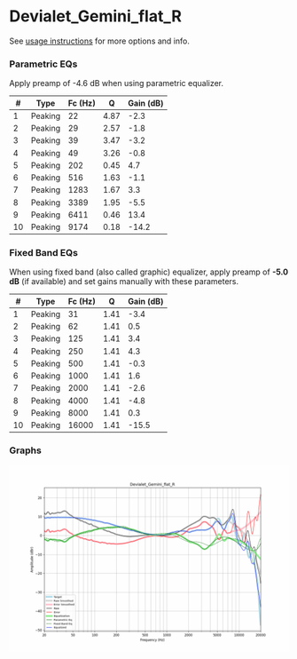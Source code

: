 # Devialet_Gemini_flat_R
See [usage instructions](https://github.com/jaakkopasanen/AutoEq#usage) for more options and info.

### Parametric EQs
Apply preamp of -4.6 dB when using parametric equalizer.

|   # | Type    |   Fc (Hz) |    Q |   Gain (dB) |
|-----|---------|-----------|------|-------------|
|   1 | Peaking |        22 | 4.87 |        -2.3 |
|   2 | Peaking |        29 | 2.57 |        -1.8 |
|   3 | Peaking |        39 | 3.47 |        -3.2 |
|   4 | Peaking |        49 | 3.26 |        -0.8 |
|   5 | Peaking |       202 | 0.45 |         4.7 |
|   6 | Peaking |       516 | 1.63 |        -1.1 |
|   7 | Peaking |      1283 | 1.67 |         3.3 |
|   8 | Peaking |      3389 | 1.95 |        -5.5 |
|   9 | Peaking |      6411 | 0.46 |        13.4 |
|  10 | Peaking |      9174 | 0.18 |       -14.2 |

### Fixed Band EQs
When using fixed band (also called graphic) equalizer, apply preamp of **-5.0 dB** (if available) and set gains manually with these parameters.

|   # | Type    |   Fc (Hz) |    Q |   Gain (dB) |
|-----|---------|-----------|------|-------------|
|   1 | Peaking |        31 | 1.41 |        -3.4 |
|   2 | Peaking |        62 | 1.41 |         0.5 |
|   3 | Peaking |       125 | 1.41 |         3.4 |
|   4 | Peaking |       250 | 1.41 |         4.3 |
|   5 | Peaking |       500 | 1.41 |        -0.3 |
|   6 | Peaking |      1000 | 1.41 |         1.6 |
|   7 | Peaking |      2000 | 1.41 |        -2.6 |
|   8 | Peaking |      4000 | 1.41 |        -4.8 |
|   9 | Peaking |      8000 | 1.41 |         0.3 |
|  10 | Peaking |     16000 | 1.41 |       -15.5 |

### Graphs
![](./Devialet_Gemini_flat_R.png)
